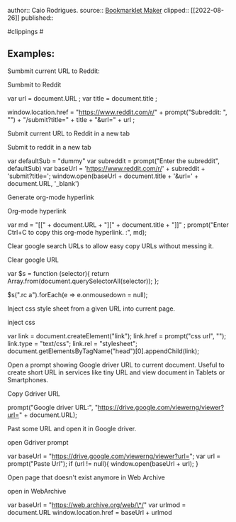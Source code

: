 author:: Caio Rodrigues.
source:: [Bookmarklet Maker](https://caiorss.github.io/bookmarklet-maker/)
clipped:: [[2022-08-26]]
published:: 

#clippings #

## Examples:

Sumbmit current URL to Reddit:

Sumbmit to Reddit

var url = document.URL ;
var title = document.title ;

window.location.href = "https://www.reddit.com/r/"
                        + prompt("Subreddit: ", "")
                        + "/submit?title="
                        + title + "&url="
                        + url ;  
      

Submit current URL to Reddit in a new tab

Submit to reddit in a new tab

var defaultSub = "dummy"
var subreddit = prompt("Enter the subreddit", defaultSub)
var baseUrl =  'https://www.reddit.com/r/' + subreddit + 'submit?title=';
window.open(baseUrl + document.title + '&url=' + document.URL, '\_blank') 
      

Generate org-mode hyperlink

Org-mode hyperlink

var md = "\[\[" + document.URL + "\]\[" + document.title + "\]\]" ;
prompt("Enter Ctrl+C to copy this org-mode hyperlink. :", md);
      

Clear google search URLs to allow easy copy URLs without messing it.

Clear google URL

var $s = function (selector){
    return Array.from(document.querySelectorAll(selector));
};

$s(".rc a").forEach(e => e.onmousedown = null);
      

Inject css style sheet from a given URL into current page.

inject css

var link = document.createElement("link");
link.href = prompt("css url", "");
link.type = "text/css";
link.rel = "stylesheet";
document.getElementsByTagName("head")\[0\].appendChild(link);
      

Open a prompt showing Google driver URL to current document. Useful to create short URL in services like tiny URL and view document in Tablets or Smartphones.

Copy Gdriver URL

prompt("Google driver URL:", "https://drive.google.com/viewerng/viewer?url=" + document.URL);
      

Past some URL and open it in Google driver.

open Gdriver prompt

var baseUrl = "https://drive.google.com/viewerng/viewer?url=";
var url = prompt("Paste Url");
if (url != null){
    window.open(baseUrl + url);
}
 

Open page that doesn't exist anymore in Web Archive

open in WebArchive

var baseUrl = "https://web.archive.org/web/\*/"
var urlmod  = document.URL
window.location.href = baseUrl + urlmod